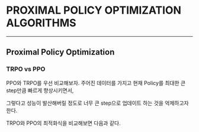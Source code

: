 # PROXIMAL POLICY OPTIMIZATION ALGORITHMS

------

## Proximal Policy Optimization


### TRPO vs PPO


PPO와 TRPO를 우선 비교해보자. 주어진 데이터를 가지고 현재 Policy를 최대한 큰 step만큼 빠르게 향상시키면서,


그렇다고 성능이 발산해버릴 정도로 너무 큰 step으로 업데이트 하는 것을 억제하고자 한다.


TRPO와 PPO의 최적화식을 비교해보면 다음과 같다.


